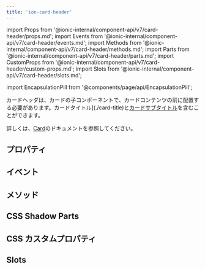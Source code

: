 ```yaml
---
title: 'ion-card-header'
---
```


import Props from '@ionic-internal/component-api/v7/card-header/props.md';
import Events from '@ionic-internal/component-api/v7/card-header/events.md';
import Methods from '@ionic-internal/component-api/v7/card-header/methods.md';
import Parts from '@ionic-internal/component-api/v7/card-header/parts.md';
import CustomProps from '@ionic-internal/component-api/v7/card-header/custom-props.md';
import Slots from '@ionic-internal/component-api/v7/card-header/slots.md';

import EncapsulationPill from '@components/page/api/EncapsulationPill';

<EncapsulationPill type="shadow" />

カードヘッダは、カードの子コンポーネントで、カードコンテンツの前に配置する必要があります。カードタイトル](./card-title)と[カードサブタイトル](./card-subtitle)を含むことができます。

詳しくは、[Card](./card)のドキュメントを参照してください。

## プロパティ

<Props />

## イベント

<Events />

## メソッド

<Methods />

## CSS Shadow Parts

<Parts />

## CSS カスタムプロパティ

<CustomProps />

## Slots

<Slots />
